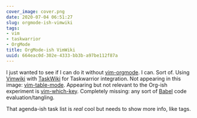 ```yaml
---
cover_image: cover.png
date: 2020-07-04 06:51:27
slug: orgmode-ish-vimwiki
tags:
- vim
- taskwarrior
- OrgMode
title: OrgMode-ish VimWiki
uuid: 664eac0d-302e-4333-bb3b-a97be112f87a
---
```


[vim-orgmode]: https://github.com/jceb/vim-orgmode
[TaskWiki]: https://github.com/tbabej/taskwiki
[VimWiki]: https://vimwiki.github.io/
[vim-table-mode]: https://github.com/dhruvasagar/vim-table-mode
[vim-which-key]: https://github.com/liuchengxu/vim-which-key
[Babel]: https://orgmode.org/worg/org-contrib/babel/intro.html

I just wanted to see if I can do it without [vim-orgmode].
I can.
Sort of.
Using [Vimwiki] with [TaskWiki] for Taskwarrior integration.
Not appearing in this image: [vim-table-mode].
Appearing but not relevant to the Org-ish experiment is [vim-which-key].
Completely missing: any sort of [Babel] code evaluation/tangling.

That agenda-ish task list is *real* cool but needs to show more info, like tags.